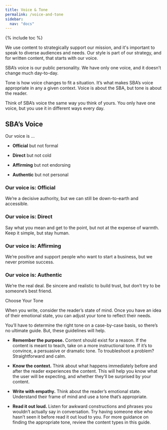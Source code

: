 ```yaml
---
title: Voice & Tone
permalink: /voice-and-tone
sidebar:
  nav: "docs"
---
```


{% include toc %}

We use content to strategically support our mission, and it's important to speak to diverse audiences and needs. Our style is part of our strategy, and for written content, that starts with our voice.

SBA’s voice is our public personality. We have only one voice, and it doesn’t change much day-to-day.

Tone is how voice changes to fit a situation. It’s what makes SBA’s voice appropriate in any a given context. Voice is about the SBA, but tone is about the reader.

Think of SBA’s voice the same way you think of yours. You only have one voice, but you use it in different ways every day.

## SBA’s Voice

Our voice is …

* **Official** but not formal

* **Direct** but not cold

* **Affirming** but not endorsing

* **Authentic** but not personal

### Our voice is: Official

We’re a decisive authority, but we can still be down-to-earth and accessible.

### Our voice is: Direct

Say what you mean and get to the point, but not at the expense of warmth. Keep it simple, but stay human.

### Our voice is: Affirming

We’re positive and support people who want to start a business, but we never promise success.

### Our voice is: Authentic

We’re the real deal. Be sincere and realistic to build trust, but don’t try to be someone’s best friend.

Choose Your Tone

When you write, consider the reader’s state of mind. Once you have an idea of their emotional state, you can adjust your tone to reflect their needs.

You’ll have to determine the right tone on a case-by-case basis, so there’s no ultimate guide. But, these guidelines will help.

* **Remember the purpose.** Content should exist for a reason. If the content is meant to teach, take on a more instructional tone. If it’s to convince, a persuasive or dramatic tone. To troubleshoot a problem? Straightforward and calm.

* **Know the context.** Think about what happens immediately before and after the reader experiences the content. This will help you know what the user will be expecting, and whether they’ll be surprised by your content.

* **Write with empathy.** Think about the reader’s emotional state. Understand their frame of mind and use a tone that’s appropriate.

* **Read it out loud.** Listen for awkward constructions and phrases you wouldn’t actually say in conversation. Try having someone else who hasn’t seen it before read it out loud to you.
For more guidance on finding the appropriate tone, review the content types in this guide.
